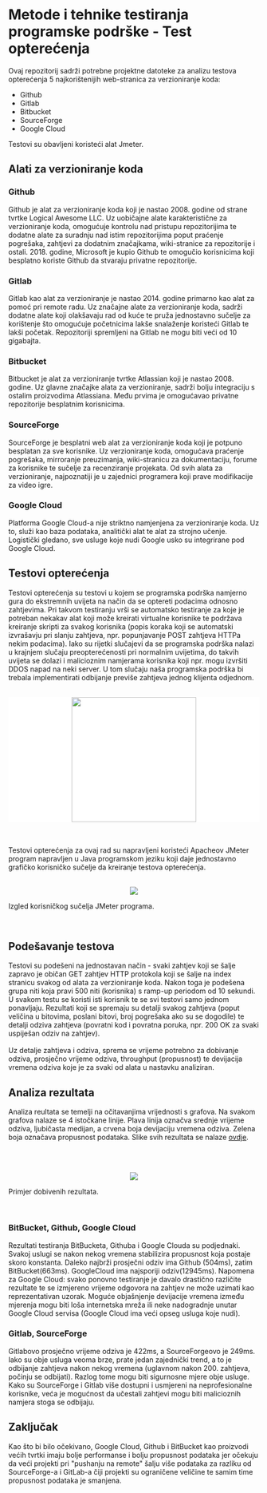 # Metode i tehnike testiranja programske podrške - Test opterećenja
Ovaj repozitorij sadrži potrebne projektne datoteke za analizu testova opterećenja 5 najkorištenijih web-stranica za verzioniranje koda:
- Github
- Gitlab
- Bitbucket
- SourceForge
- Google Cloud

Testovi su obavljeni koristeći alat Jmeter.

## Alati za verzioniranje koda
### Github
Github je alat za verzioniranje koda koji je nastao 2008. godine od strane tvrtke Logical Awesome LLC. Uz uobičajne alate karakteristične za verzioniranje koda, omogućuje kontrolu nad pristupu repozitorijima te dodatne alate za suradnju nad istim repozitorijima poput praćenje pogrešaka, zahtjevi za dodatnim značajkama, wiki-stranice za repozitorije i ostali. 2018. godine, Microsoft je kupio Github te omogučio korisnicima koji besplatno koriste Github da stvaraju privatne repozitorije.
### Gitlab
Gitlab kao alat za verzioniranje je nastao 2014. godine primarno kao alat za pomoć pri remote radu. Uz značajne alate za verzioniranje koda, sadrži dodatne alate koji olakšavaju rad od kuće te pruža jednostavno sučelje za korištenje što omogućuje početnicima lakše snalaženje koristeći Gitlab te lakši početak. Repozitoriji spremljeni na Gitlab ne mogu biti veći od 10 gigabajta.
### Bitbucket
Bitbucket je alat za verzioniranje tvrtke Atlassian koji je nastao 2008. godine. Uz glavne značajke alata za verzioniranje, sadrži bolju integraciju s ostalim proizvodima Atlassiana. Među prvima je omogućavao privatne repozitorije besplatnim korisnicima.
### SourceForge
SourceForge je besplatni web alat za verzioniranje koda koji je potpuno besplatan za sve korisnike. Uz verzioniranje koda, omogućava praćenje pogrešaka, mirroranje preuzimanja, wiki-stranicu za dokumentaciju, forume za korisnike te sučelje za recenziranje projekata. Od svih alata za verzioniranje, najpoznatiji je u zajednici programera koji prave modifikacije za video igre.
### Google Cloud
Platforma Google Cloud-a nije striktno namjenjena za verzioniranje koda. Uz to, služi kao baza podataka, analitički alat te alat za strojno učenje. Logistički gledano, sve usluge koje nudi Google usko su integrirane pod Google Cloud.

## Testovi opterećenja
Testovi opterećenja su testovi u kojem se programska podrška namjerno gura do ekstremnih uvijeta na način da se optereti podacima odnosno zahtjevima. Pri takvom testiranju vrši se automatsko testiranje za koje je potreban nekakav alat koji može kreirati virtualne korisnike te podržava kreiranje skripti za svakog korisnika (popis koraka koji se automatski izvrašavju pri slanju zahtjeva, npr. popunjavanje POST zahtjeva HTTPa nekim podacima). Iako su rijetki slučajevi da se programska podrška nalazi u krajnjem slučaju preopterećenosti pri normalnim uvijetima, do takvih uvijeta se dolazi i malicioznim namjerama korisnika koji npr. mogu izvršiti DDOS napad na neki server. U tom slučaju naša programska podrška bi trebala implementirati odbijanje previše zahtjeva jednog klijenta odjednom.
<br />
<br />
<p align="center" style="background-color:white;">
  <img width="250" src="https://jmeter.apache.org/images/logo.svg">
</p>
<br />
<br />
Testovi opterećenja za ovaj rad su napravljeni koristeći Apacheov JMeter program napravljen u Java programskom jeziku koji daje jednostavno grafičko korisničko sučelje da kreiranje testova opterećenja.
<br />
<br />
<p align="center">
  <img src="https://github.com/bencevicbruno/MTTPP_Test_opterecenja/blob/main/README/jmeter_gui.png"><br />
  <p>Izgled korisničkog sučelja JMeter programa.</p>
</p>
<br />

## Podešavanje testova  
Testovi su podešeni na jednostavan način - svaki zahtjev koji se šalje zapravo je običan GET zahtjev HTTP protokola koji se šalje na index stranicu svakog od alata za verzioniranje koda. Nakon toga je podešena grupa niti koja pravi 500 niti (korisnika) s ramp-up periodom od 10 sekundi. U svakom testu se koristi isti korisnik te se svi testovi samo jednom ponavljaju. Rezultati koji se spremaju su detalji svakog zahtjeva (poput veličina u bitovima, poslani bitovi, broj pogrešaka ako su se dogodile) te detalji odziva zahtjeva (povratni kod i povratna poruka, npr. 200 OK za svaki uspiješan odziv na zahtjev).<br />
<br />
Uz detalje zahtjeva i odziva, sprema se vrijeme potrebno za dobivanje odziva, prosječno vrijeme odziva, throughput (propusnost) te devijacija vremena odziva koje je za svaki od alata u nastavku analiziran.

## Analiza rezultata
Analiza reultata se temelji na očitavanjima vrijednosti s grafova. Na svakom grafova nalaze se 4 istočkane linije. Plava linija označva srednje vrijeme odziva, ljubičasta medijan, a crvena boja devijaciju vremena odziva. Zelena boja označava propusnost podataka. Slike svih rezultata se nalaze [ovdje](https://github.com/bencevicbruno/MTTPP_Test_opterecenja/tree/main/test_results).

<br />
<br />
<p align="center">
  <img src="https://github.com/bencevicbruno/MTTPP_Test_opterecenja/blob/main/README/jmeter_results.png"><br />
  <p>Primjer dobivenih rezultata.</p>
</p>
<br />

### BitBucket, Github, Google Cloud
Rezultati testiranja BitBucketa, Githuba i Google Clouda su podjednaki. Svakoj uslugi se nakon nekog vremena stabilizira propusnost koja postaje skoro konstanta. Daleko najbrži prosječni odziv ima Github (504ms), zatim BitBucket(663ms). GoogleCloud ima najsporiji odziv(12945ms). Napomena za Google Cloud: svako ponovno testiranje je davalo drastično različite rezultate te se izmjereno vrijeme odgovora na zahtjev ne može uzimati kao reprezentativan uzorak. Moguće objašnjenje devijacije vremena između mjerenja mogu biti loša internetska mreža ili neke nadogradnje unutar Google Cloud servisa (Google Cloud ima veći opseg usluga koje nudi).

### Gitlab, SourceForge
Gitlabovo prosječno vrijeme odziva je 422ms, a SourceForgeovo je 249ms. Iako su obje usluga veoma brze, prate jedan zajednički trend, a to je odbijanje zahtjeva nakon nekog vremena (uglavnom nakon 200. zahtjeva, počinju se odbijati). Razlog tome mogu biti sigurnosne mjere obje usluge. Kako su SourceForge i Gitlab više dostupni i usmjereni na neprofesionalne korisnike, veća je mogućnost da učestali zahtjevi mogu biti malicioznih namjera stoga se odbijaju.

## Zaključak
Kao što bi bilo očekivano, Google Cloud, Github i BitBucket kao proizvodi većih tvrtki imaju bolje performanse i bolju propusnost podataka jer očekuju da veći projekti pri "pushanju na remote" šalju više podataka za razliku od SourceForge-a i GitLab-a čiji projekti su ograničene veličine te samim time propusnost podataka je smanjena.
